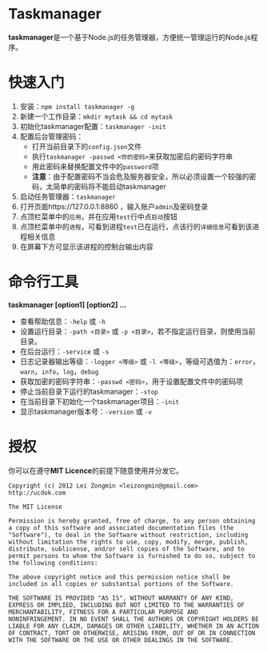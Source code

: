 Taskmanager
================

**taskmanager**是一个基于Node.js的任务管理器，方便统一管理运行的Node.js程序。


快速入门
================

1. 安装：`npm install taskmanager -g`
2. 新建一个工作目录：`mkdir mytask && cd mytask`
3. 初始化taskmanager配置：`taskmanager -init`
4. 配置后台管理密码：
    + 打开当前目录下的`config.json`文件
    + 执行`taskmanager -passwd <你的密码>`来获取加密后的密码字符串
    + 用此密码来替换配置文件中的`password`项
    + **注意**：由于配置密码不当会危及服务器安全，所以必须设置一个较强的密码，太简单的密码将不能启动taskmanager
5. 启动任务管理器：`taskmanager`
6. 打开页面https://127.0.0.1:8860 ，输入账户`admin`及密码登录
7. 点顶栏菜单中的`应用`，并在应用`test`行中点`启动`按钮
8. 点顶栏菜单中的`进程`，可看到进程`test`已在运行，点该行的`详细信息`可看到该进程相关信息
9. 在屏幕下方可显示该进程的控制台输出内容


命令行工具
==================

**taskmanager [option1] [option2] ...**

* 查看帮助信息：`-help` 或 `-h`
* 设置运行目录：`-path <目录>` 或 `-p <目录>`，若不指定运行目录，则使用当前目录。
* 在后台运行：`-service` 或 `-s`
* 日志记录器输出等级：`-logger <等级>` 或 `-l <等级>`，等级可选值为：`error`，`warn`，`info`，`log`，`debug`
* 获取加密的密码字符串：`-passwd <密码>`，用于设置配置文件中的密码项
* 停止当前目录下运行的taskmanager：`-stop`
* 在当前目录下初始化一个taskmanager项目：`-init`
* 显示taskmanager版本号：`-version` 或 `-v`


授权
=================

你可以在遵守**MIT Licence**的前提下随意使用并分发它。

```
Copyright (c) 2012 Lei Zongmin <leizongmin@gmail.com>
http://ucdok.com

The MIT License

Permission is hereby granted, free of charge, to any person obtaining
a copy of this software and associated documentation files (the
"Software"), to deal in the Software without restriction, including
without limitation the rights to use, copy, modify, merge, publish,
distribute, sublicense, and/or sell copies of the Software, and to
permit persons to whom the Software is furnished to do so, subject to
the following conditions:

The above copyright notice and this permission notice shall be
included in all copies or substantial portions of the Software.

THE SOFTWARE IS PROVIDED "AS IS", WITHOUT WARRANTY OF ANY KIND,
EXPRESS OR IMPLIED, INCLUDING BUT NOT LIMITED TO THE WARRANTIES OF
MERCHANTABILITY, FITNESS FOR A PARTICULAR PURPOSE AND
NONINFRINGEMENT. IN NO EVENT SHALL THE AUTHORS OR COPYRIGHT HOLDERS BE
LIABLE FOR ANY CLAIM, DAMAGES OR OTHER LIABILITY, WHETHER IN AN ACTION
OF CONTRACT, TORT OR OTHERWISE, ARISING FROM, OUT OF OR IN CONNECTION
WITH THE SOFTWARE OR THE USE OR OTHER DEALINGS IN THE SOFTWARE.
```